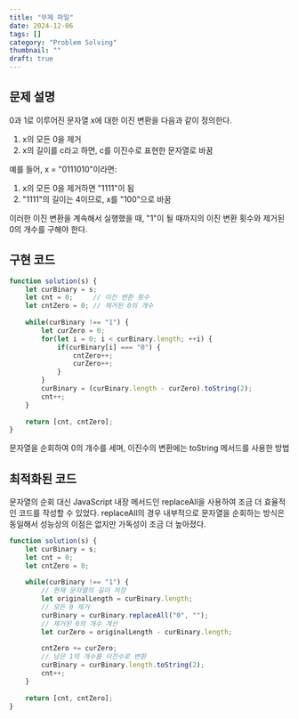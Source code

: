 ```yaml
---
title: "무제 파일"
date: 2024-12-06
tags: []
category: "Problem Solving"
thumbnail: ""
draft: true
---
```


## 문제 설명
0과 1로 이루어진 문자열 x에 대한 이진 변환을 다음과 같이 정의한다.
1. x의 모든 0을 제거
2. x의 길이를 c라고 하면, c를 이진수로 표현한 문자열로 바꿈

예를 들어, x = "0111010"이라면:

1. x의 모든 0을 제거하면 "1111"이 됨
2. "1111"의 길이는 4이므로, x를 "100"으로 바꿈

이러한 이진 변환을 계속해서 실행했을 때, "1"이 될 때까지의 이진 변환 횟수와 제거된 0의 개수를 구해야 한다.

## 구현 코드
```js
function solution(s) {
    let curBinary = s;
    let cnt = 0;     // 이진 변환 횟수
    let cntZero = 0; // 제거된 0의 개수
    
    while(curBinary !== "1") {
        let curZero = 0;
        for(let i = 0; i < curBinary.length; ++i) {
            if(curBinary[i] === "0") {
                cntZero++;
                curZero++;
            }
        }
        curBinary = (curBinary.length - curZero).toString(2);    
        cnt++;
    }
    
    return [cnt, cntZero];
}
```
문자열을 순회하여 0의 개수를 세며, 이진수의 변환에는 toString 메서드를 사용한 방법

## 최적화된 코드
문자열의 순회 대신 JavaScript 내장 메서드인 replaceAll을 사용하여 조금 더 효율적인 코드를 작성할 수 있었다. replaceAll의 경우 내부적으로 문자열을 순회하는 방식은 동일해서 성능상의 이점은 없지만 가독성이 조금 더 높아졌다.
```js
function solution(s) {
    let curBinary = s;
    let cnt = 0;
    let cntZero = 0;
    
    while(curBinary !== "1") {
        // 현재 문자열의 길이 저장
        let originalLength = curBinary.length;
        // 모든 0 제거
        curBinary = curBinary.replaceAll("0", "");
        // 제거된 0의 개수 계산
        let curZero = originalLength - curBinary.length;
        
        cntZero += curZero;
        // 남은 1의 개수를 이진수로 변환
        curBinary = curBinary.length.toString(2);
        cnt++;
    }
    
    return [cnt, cntZero];
}
```